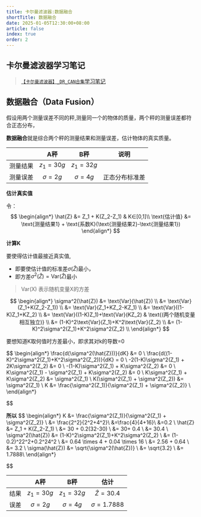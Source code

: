 ```yaml
---
title: 卡尔曼滤波器:数据融合
shortTitle: 数据融合
date: 2025-01-05T12:30:00+08:00
article: false 
index: true
order: 2
---
```


## 卡尔曼滤波器学习笔记

> [`【卡尔曼滤波器】_DR_CAN合集`学习笔记](https://www.bilibili.com/video/BV12D4y1S7fU)

## 数据融合（Data Fusion）

假设用两个测量误差不同的秤,测量同一个的物体的质量，两个秤的测量误差都符合正态分布，

**数据融合**就是综合两个秤的测量结果和测量误差，估计物体的真实质量。


|          |     A秤     |     B秤     |      说明      |
| :------: | :---------: | :---------: | :------------: |
| 测量结果 |  $z_1=30g$  |  $z_1=32g$  |
| 测量误差 | $\sigma=2g$ | $\sigma=4g$ | 正态分布标准差 |


**估计真实值**

令：
$$
\begin{align*}
    \hat{Z} &= Z_1 + K(Z_2-Z_1) & K∈[0,1]\\
    \text{估计值} &= \text{测量结果1} + \text{系数K}(\text{测量结果2}-\text{测量结果1})
\end{align*}
$$

**计算K**

要使得估计值最接近真实值,  
- 即要使估计值的标准差$\sigma(\hat{Z})$最小，  
- 即方差$\sigma^2(\hat{Z}) = \text{Var}(\hat{Z})$最小  

> Var(X) 表示随机变量X的方差

$$
\begin{align*}
    \sigma^2(\hat{Z}) &= \text{Var}(\hat{Z}) \\
                      &= \text{Var}(Z_1+K(Z_2-Z_1)) \\
                      &= \text{Var}(Z_1+KZ_2-KZ_1) \\
                      &= \text{Var}((1-K)Z_1+KZ_2) \\
                      &= \text{Var}((1-K)Z_1)+\text{Var}(KZ_2)  & \text{(两个随机变量相互独立)} \\
                      &= (1-K)^2\text{Var}(Z_1)+K^2\text{Var}(Z_2) \\
                      &= (1-K)^2\sigma^2(Z_1)+K^2\sigma^2(Z_2) \\
\end{align*}
$$

要想知道K取何值时方差最小，即求其对k的导数=0


$$
\begin{align*}
    \frac{d(\sigma^2(\hat{Z}))}{dK} &= 0 \\
    \frac{d((1-K)^2\sigma^2(Z_1)+K^2\sigma^2(Z_2))}{dK} = 0 \\
    -2(1-K)\sigma^2(Z_1) + 2K\sigma^2(Z_2) &= 0 \\
    -(1-K)\sigma^2(Z_1) + K\sigma^2(Z_2) &= 0 \\
    K\sigma^2(Z_1) - \sigma^2(Z_1) + K\sigma^2(Z_2) &= 0 \\
    K\sigma^2(Z_1)  + K\sigma^2(Z_2) &= \sigma^2(Z_1) \\
    K(\sigma^2(Z_1)  + \sigma^2(Z_2)) &= \sigma^2(Z_1) \\
    K &= \frac{\sigma^2(Z_1)}{\sigma^2(Z_1)  + \sigma^2(Z_2)} \\
\end{align*}

$$


**所以**
$$
\begin{align*}
    K &= \frac{\sigma^2(Z_1)}{\sigma^2(Z_1)  + \sigma^2(Z_2)} \\
      &= \frac{2^2}{2^2+4^2}\\
      &=\frac{4}{4+16}\\
      &=0.2 \\
    \hat{Z} &= Z_1 + K(Z_2-Z_1) \\
            &= 30 + 0.2(32-30) \\
            &= 30+ 0.4 \\
            &= 30.4 \\
    \sigma^2(\hat{Z}) &= (1-K)^2\sigma^2(Z_1)+K^2\sigma^2(Z_2) \\
                    &= (1-0.2)^22^2+0.2^24^2 \\
                    &= 0.64 \times 4 + 0.04 \times 16 \\
                    &= 2.56 + 0.64 \\
                    &= 3.2 \\
    \sigma(\hat{Z}) &= \sqrt{\sigma^2(\hat{Z})} \\
                    &= \sqrt{3.2} \\
                    &= 1.7888\\
\end{align*}

$$

|       |     A秤     |     B秤     |      估计       |
| :---: | :---------: | :---------: | :-------------: |
| 结果  |  $z_1=30g$  |  $z_1=32g$  | $\hat{Z}=30.4$  |
| 误差  | $\sigma=2g$ | $\sigma=4g$ | $\sigma=1.7888$ |

<Desmos
    :state="{
        version: 11,
        randomSeed: 'e5501e2f4077b24d230223915e32ee43',
        expressions:{
            'list': [
                {
                    'type': 'expression',
                    'id': '1',
                    'color': '#2d70b3',
                    'latex': 'N(x,\\sigma,\\phi)=\\frac{1}{\\sigma\\sqrt{2\\pi}}e^{-\\frac{(x-\\phi)^{2}}{2\\sigma^{2}}}'
                },
                {
                    'type': 'expression',
                    'id': '2',
                    'color': '#388c46',
                    'latex': 'f_{1}(x)=N(x,2,30)'
                },
                {
                    'type': 'expression',
                    'id': '3',
                    'color': '#6042a6',
                    'latex': 'f_{2}(x)=N(x,4,32)'
                },
                {
                    'type': 'expression',
                    'id': '4',
                    'color': '#ff0000',
                    'latex': 'f_{3}(x)=N(x,1.78,30.4)'
                }
            ]
        },
        graph:{
            squareAxes: false,
            viewport: {
                xmax: 40,
                xmin: 20,
                ymax: 0.3,
                ymin: -0.1,
            },
        },
    }"
/>

